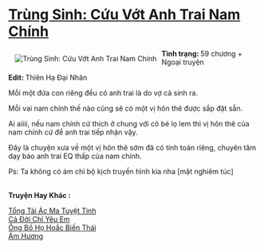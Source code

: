 <a href="https://utruyen.com/truyen/trung-sinh-cuu-vot-anh-trai-nam-chinh/19186/" title="Trùng Sinh: Cứu Vớt Anh Trai Nam Chính"><h1>Trùng Sinh: Cứu Vớt Anh Trai Nam Chính</h1></a><div style="display:table"><img align="right" style="float: left; padding: 10px;" src="https://utruyen.com/images/story/200x260/trung-sinh-cuu-vot-anh-trai-nam-chinh.jpg" alt="Trùng Sinh: Cứu Vớt Anh Trai Nam Chính"><b>Tình trạng: </b>59 chương + Ngoại truyện<p></p><b>Edit: </b>Thiên Hạ Đại Nhân<p></p>Mỗi một đứa con riêng đều có anh trai là do vợ cả sinh ra.<p></p>Mỗi vai nam chính thế nào cũng sẽ có một vị hôn thê được sắp đặt sẵn.<p></p>Ai aiiii, nếu nam chính cứ thích ở chung với cô bé lọ lem thì vị hôn thê của nam chính cứ để anh trai tiếp nhận vậy.<p></p>Đây là chuyện xưa về một vị hôn thê sớm đã có tính toán riêng, chuyên tâm dạy bảo anh trai EQ thấp của nam chính.<p></p>Ps: Ta không có ám chỉ bộ kịch truyền hình kia nha [mặt nghiêm túc]</div><p><br><b>Truyện Hay Khác :</b></p><a href="https://utruyen.com/truyen/tong-tai-ac-ma-tuyet-tinh/19533/" alt="Tổng Tài Ác Ma Tuyệt Tình">Tổng Tài Ác Ma Tuyệt Tình</a><br/><a href="https://truyenngontinhay.wordpress.com/2019/10/03/ca-doi-chi-yeu-em/" alt="Cả Đời Chỉ Yêu Em">Cả Đời Chỉ Yêu Em</a><br/><a href="https://www.flickr.com/photos/184340401@N07/48819226437/" alt="Ông Bố Họ Hoắc Biến Thái">Ông Bố Họ Hoắc Biến Thái</a><br/><a href="https://truyenngontinhay.wordpress.com/2019/10/03/am-huong/" alt="Ám Hương">Ám Hương</a><br/>